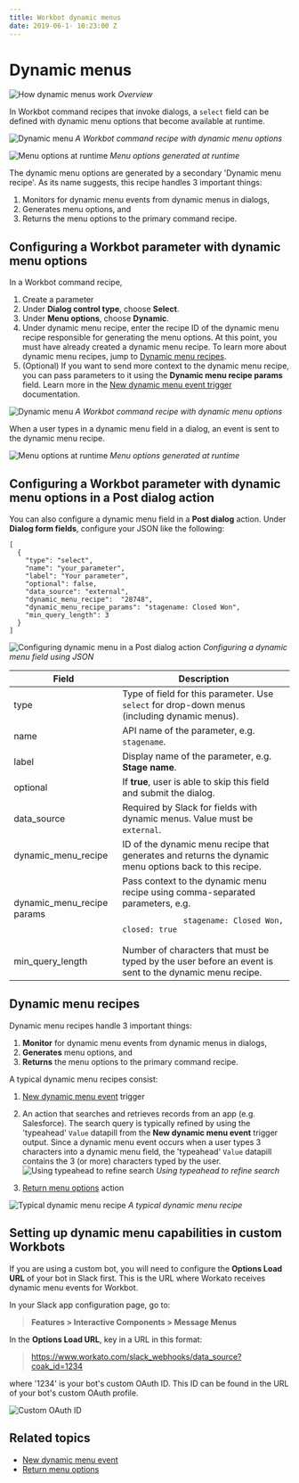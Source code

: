 ```yaml
---
title: Workbot dynamic menus
date: 2019-06-1- 10:23:00 Z
---
```


# Dynamic menus
![How dynamic menus work](~@img/workbot/workbot/how-dynamic-menus-work.png)
*Overview*

In Workbot command recipes that invoke dialogs, a `select` field can be defined with dynamic menu options that become available at runtime.

![Dynamic menu](~@img/workbot/workbot-trigger/dynamic-menu.png/)
*A Workbot command recipe with dynamic menu options*

![Menu options at runtime](~@img/workbot/workbot/menu-options-runtime.gif)
*Menu options generated at runtime*

The dynamic menu options are generated by a secondary 'Dynamic menu recipe'. As its name suggests, this recipe handles 3 important things:

1. Monitors for dynamic menu events from dynamic menus in dialogs,
2. Generates menu options, and
3. Returns the menu options to the primary command recipe.

## Configuring a Workbot parameter with dynamic menu options
In a Workbot command recipe,

1. Create a parameter
2. Under **Dialog control type**, choose **Select**.
3. Under **Menu options**, choose **Dynamic**.
4. Under dynamic menu recipe, enter the recipe ID of the dynamic menu recipe responsible for generating the menu options. At this point, you must have already created a dynamic menu recipe. To learn more about dynamic menu recipes, jump to [Dynamic menu recipes](#dynamic-menu-recipes).
5. (Optional) If you want to send more context to the dynamic menu recipe, you can pass parameters to it using the **Dynamic menu recipe params** field. Learn more in the [New dynamic menu event trigger](/workbot/workbot-triggers.md#command-input-fields) documentation.

![Dynamic menu](~@img/workbot/workbot-trigger/dynamic-menu.png/)
*A Workbot command recipe with dynamic menu options*

When a user types in a dynamic menu field in a dialog, an event is sent to the dynamic menu recipe.

![Menu options at runtime](~@img/workbot/workbot/menu-options-runtime.gif)
*Menu options generated at runtime*

## Configuring a Workbot parameter with dynamic menu options in a Post dialog action
You can also configure a dynamic menu field in a **Post dialog** action. Under **Dialog form fields**, configure your JSON like the following:

```
[
  {
    "type": "select",
    "name": "your_parameter",
    "label": "Your parameter",
    "optional": false,
    "data_source": "external",
    "dynamic_menu_recipe":  "28748",
    "dynamic_menu_recipe_params": "stagename: Closed Won",
    "min_query_length": 3
  }
]
```

![Configuring dynamic menu in a Post dialog action](~@img/workbot/workbot/dynamic-menu-post-dialog.png)
*Configuring a dynamic menu field using JSON*

<table class="unchanged rich-diff-level-one">
    <thead>
        <tr>
            <th>Field</th>
            <th>Description</th>
        </tr>
    </thead>
    <tbody>
        <tr>
            <td>type</td>
            <td>
              Type of field for this parameter. Use <code>select</code> for drop-down menus (including dynamic menus).
            </td>
        </tr>
        <tr>
            <td>name</td>
            <td>
              API name of the parameter, e.g. <code>stagename</code>.
            </td>
        </tr>
        <tr>
            <td>label</td>
            <td>Display name of the parameter, e.g. <b>Stage name</b>.
            </td>
        </tr>
        <tr>
            <td>optional</td>
            <td>
              If <b>true</b>, user is able to skip this field and submit the dialog.
            </td>
        </tr>
        <tr>
            <td>data_source</td>
            <td>
              Required by Slack for fields with dynamic menus. Value must be <code>external</code>.
            </td>
        </tr>
        <tr>
            <td>dynamic_menu_recipe</td>
            <td>
              ID of the dynamic menu recipe that generates and returns the dynamic menu options back to this recipe.
            </td>
        </tr>
        <tr>
            <td>dynamic_menu_recipe params</td>
            <td>
              Pass context to the dynamic menu recipe using comma-separated parameters, e.g. <br><pre>
              <code>stagename: Closed Won, closed: true</code></pre>
            </td>
        </tr>
        <tr>
            <td>min_query_length</td>
            <td>
              Number of characters that must be typed by the user before an event is sent to the dynamic menu recipe.
            </td>
        </tr>
    </tbody>
</table>

## Dynamic menu recipes
Dynamic menu recipes handle 3 important things:

1. **Monitor** for dynamic menu events from dynamic menus in dialogs,
2. **Generates** menu options, and
3. **Returns** the menu options to the primary command recipe.

A typical dynamic menu recipes consist:

1. [New dynamic menu event](/workbot/workbot-triggers.md#new-dynamic-menu-event) trigger
2. An action that searches and retrieves records from an app (e.g. Salesforce). The search query is typically refined by using the 'typeahead' `Value` datapill from the **New dynamic menu event** trigger output.
Since a dynamic menu event occurs when a user types 3 characters into a dynamic menu field, the 'typeahead' `Value` datapill contains the 3 (or more) characters typed by the user.
![Using `typeahead` to refine search](~@img/workbot/workbot/using-typeahead-to-refine-search.png)
*Using typeahead to refine search*

3. [Return menu options](/workbot/workbot-actions.md#return-menu-options) action

![Typical dynamic menu recipe](~@img/workbot/workbot/typical-dynamic-menu-recipe.png)
*A typical dynamic menu recipe*

## Setting up dynamic menu capabilities in custom Workbots
If you are using a custom bot, you will need to configure the **Options Load URL** of your bot in Slack first. This is the URL where Workato receives dynamic menu events for Workbot.

In your Slack app configuration page, go to:
> **Features > Interactive Components > Message Menus**

In the **Options Load URL**, key in a URL in this format:

> https://www.workato.com/slack_webhooks/data_source?coak_id=1234

where '1234' is your bot's custom OAuth ID. This ID can be found in the URL of your bot's custom OAuth profile.

![Custom OAuth ID](~@img/workbot/workbot/custom-oauth-id.png)

## Related topics
- [New dynamic menu event](/workbot/workbot-triggers.md#new-dynamic-menu-event)
- [Return menu options](/workbot/workbot-actions.md#return-menu-options)
